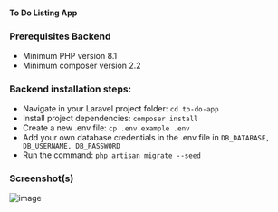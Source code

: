 #### To Do Listing App

### Prerequisites Backend
- Minimum PHP version 8.1
- Minimum composer version 2.2

### Backend installation steps:

- Navigate in your Laravel project folder: `cd to-do-app`
- Install project dependencies: `composer install`
- Create a new .env file: `cp .env.example .env`
- Add your own database credentials in the .env file in `DB_DATABASE, DB_USERNAME, DB_PASSWORD`
- Run the command: `php artisan migrate --seed`

### Screenshot(s)

![image](https://github.com/user-attachments/assets/015e9745-7207-4b3a-8d1b-e2f25d353b75)
